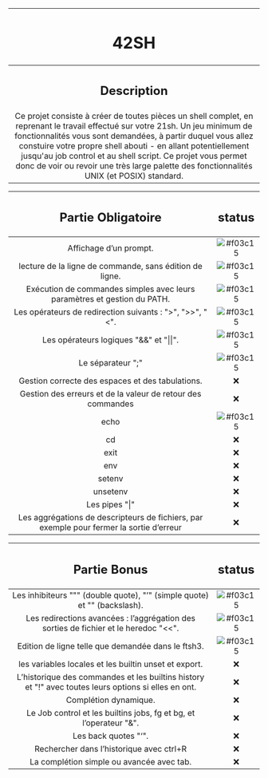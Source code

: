 | <h1>42SH</h1> |
| :-----------:|
| <h2>Description</h2> |
| Ce projet consiste à créer de toutes pièces un shell complet, en reprenant le travail effectué sur votre 21sh. Un jeu minimum de fonctionnalités vous sont demandées, à partir duquel vous allez constuire votre propre shell abouti - en allant potentiellement jusqu'au job control et au shell script. Ce projet vous permet donc de voir ou revoir une très large palette des fonctionnalités UNIX (et POSIX) standard. |

| <h2>Partie Obligatoire</h2> | <h2>status</h2> |
| :-----------: | :-----------:|
| Affichage d’un prompt. | ![#f03c15](https://placehold.it/15/c5f015/000000?text=+) |
| lecture de la ligne de commande, sans édition de ligne. | ![#f03c15](https://placehold.it/15/c5f015/000000?text=+) |
| Exécution de commandes simples avec leurs paramètres et gestion du PATH. | ![#f03c15](https://placehold.it/15/c5f015/000000?text=+) |
| Les opérateurs de redirection suivants : ">", ">>", "<". | ![#f03c15](https://placehold.it/15/c5f015/000000?text=+) |
| Les opérateurs logiques "&&" et "\|\|". | ![#f03c15](https://placehold.it/15/c5f015/000000?text=+) |
| Le séparateur ";" | ![#f03c15](https://placehold.it/15/c5f015/000000?text=+) |
| Gestion correcte des espaces et des tabulations. | ❌ |
| Gestion des erreurs et de la valeur de retour des commandes | ❌ |
| echo | ![#f03c15](https://placehold.it/15/c5f015/000000?text=+) |
| cd | ❌ |
| exit | ❌ |
| env | ❌ |
| setenv | ❌ |
| unsetenv | ❌ |
| Les pipes "\|" | ❌ |
| Les aggrégations de descripteurs de fichiers, par exemple pour fermer la sortie d’erreur | ❌ |

| <h2>Partie Bonus</h2> | <h2>status</h2> |
| :-----------: | :-----------:|
| Les inhibiteurs """ (double quote), "’" (simple quote) et "\" (backslash). | ![#f03c15](https://placehold.it/15/c5f015/000000?text=+) |
| Les redirections avancées : l’aggrégation des sorties de fichier et le heredoc "<<". | ![#f03c15](https://placehold.it/15/c5f015/000000?text=+) |
| Edition de ligne telle que demandée dans le ftsh3. | ![#f03c15](https://placehold.it/15/c5f015/000000?text=+) |
| les variables locales et les builtin unset et export. | ❌ |
| L’historique des commandes et les builtins history et "!" avec toutes leurs options si elles en ont. | ❌ |
| Complétion dynamique. | ❌ |
| Le Job control et les builtins jobs, fg et bg, et l’operateur "&". | ❌ |
| Les back quotes "‘". | ❌ |
| Rechercher dans l’historique avec ctrl+R | ❌ |
| La complétion simple ou avancée avec tab. | ❌ |
